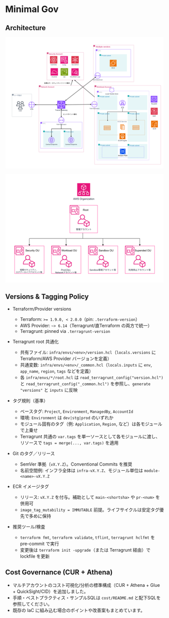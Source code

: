 # Minimal Gov

## Architecture

![Architecture Diagram](./image/アーキテクチャ図.png)

![Organization Diagram](./image/Organization.png)

## Versions & Tagging Policy

- Terraform/Provider versions
  - Terraform: `>= 1.9.0, < 2.0.0`（pin: `.terraform-version`）
  - AWS Provider: `~> 6.14`（Terragrunt/直Terraform の両方で統一）
  - Terragrunt: pinned via `.terragrunt-version`

- Terragrunt root 共通化
  - 共有ファイル: `infra/envs/<env>/version.hcl`（`locals.versions` に Terraform/AWS Provider バージョンを定義）
  - 共通変数: `infra/envs/<env>/_common.hcl`（`locals.inputs` に `env`, `app_name`, `region`, `tags` などを定義）
  - 各 `infra/envs/*/root.hcl` は `read_terragrunt_config("version.hcl")` と `read_terragrunt_config("_common.hcl")` を参照し、`generate "versions"` と `inputs` に反映

- タグ規則（基準）
  - ベースタグ: `Project`, `Environment`, `ManagedBy`, `AccountId`
  - 環境: `Environment` は `dev|stg|prod` のいずれか
  - モジュール固有のタグ（例: `Application`, `Region`, など）は各モジュールで上乗せ
  - Terragrunt 共通の `var.tags` を単一ソースとして各モジュールに渡し、リソースで `tags = merge(..., var.tags)` を適用

- Git のタグ／リリース
  - SemVer 準拠（`vX.Y.Z`）。Conventional Commits を推奨
  - 名前空間例: インフラ全体は `infra-vX.Y.Z`、モジュール単位は `module-<name>-vX.Y.Z`

- ECR イメージタグ
  - リリース: `vX.Y.Z` を付与。補助として `main-<shortsha>` や `pr-<num>` を併用可
  - `image_tag_mutability = IMMUTABLE` 前提。ライフサイクルは安定タグ優先で多めに保持

- 推奨ツール/検査
  - `terraform fmt`, `terraform validate`, `tflint`, `terragrunt hclfmt` を pre-commit で実行
  - 変更後は `terraform init -upgrade`（または Terragrunt 経由）で lockfile を更新

## Cost Governance (CUR + Athena)

- マルチアカウントのコスト可視化/分析の標準構成（CUR + Athena + Glue + QuickSight/CID）を追加しました。
- 手順・ベストプラクティス・サンプルSQLは `cost/README.md` と配下SQLを参照してください。
- 既存の IaC に組み込む場合のポイントや改善案もまとめています。
